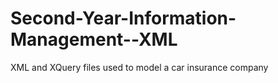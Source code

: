 # Second-Year-Information-Management--XML
XML and XQuery files used to model a car insurance company
